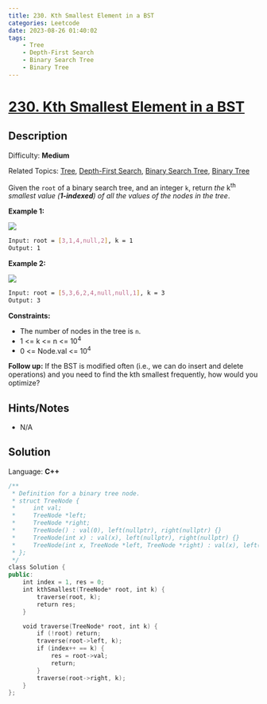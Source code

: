 ```yaml
---
title: 230. Kth Smallest Element in a BST
categories: Leetcode
date: 2023-08-26 01:40:02
tags:
    - Tree
    - Depth-First Search
    - Binary Search Tree
    - Binary Tree
---
```


# [230\. Kth Smallest Element in a BST](https://leetcode.com/problems/kth-smallest-element-in-a-bst/)

## Description

Difficulty: **Medium**

Related Topics: [Tree](https://leetcode.com/tag/https://leetcode.com/tag/tree//), [Depth-First Search](https://leetcode.com/tag/https://leetcode.com/tag/depth-first-search//), [Binary Search Tree](https://leetcode.com/tag/https://leetcode.com/tag/binary-search-tree//), [Binary Tree](https://leetcode.com/tag/https://leetcode.com/tag/binary-tree//)

Given the `root` of a binary search tree, and an integer `k`, return _the_ k<sup>th</sup> _smallest value (**1-indexed**) of all the values of the nodes in the tree_.

**Example 1:**

![](https://assets.leetcode.com/uploads/2021/01/28/kthtree1.jpg)

```bash
Input: root = [3,1,4,null,2], k = 1
Output: 1
```

**Example 2:**

![](https://assets.leetcode.com/uploads/2021/01/28/kthtree2.jpg)

```bash
Input: root = [5,3,6,2,4,null,null,1], k = 3
Output: 3
```

**Constraints:**

* The number of nodes in the tree is `n`.
* 1 <= k <= n <= 10<sup>4</sup>
* 0 <= Node.val <= 10<sup>4</sup>

**Follow up:** If the BST is modified often (i.e., we can do insert and delete operations) and you need to find the kth smallest frequently, how would you optimize?

## Hints/Notes

* N/A

## Solution

Language: **C++**

```C++
/**
 * Definition for a binary tree node.
 * struct TreeNode {
 *     int val;
 *     TreeNode *left;
 *     TreeNode *right;
 *     TreeNode() : val(0), left(nullptr), right(nullptr) {}
 *     TreeNode(int x) : val(x), left(nullptr), right(nullptr) {}
 *     TreeNode(int x, TreeNode *left, TreeNode *right) : val(x), left(left), right(right) {}
 * };
 */
class Solution {
public:
    int index = 1, res = 0;
    int kthSmallest(TreeNode* root, int k) {
        traverse(root, k);
        return res;
    }

    void traverse(TreeNode* root, int k) {
        if (!root) return;
        traverse(root->left, k);
        if (index++ == k) {
            res = root->val;
            return;
        }
        traverse(root->right, k);
    }
};
```
